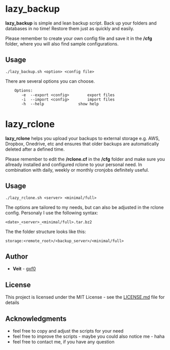 # lazy_backup

<b>lazy_backup</b> is simple and lean backup script.
Back up your folders and databases in no time! Restore them just as quickly and easily.

Please remember to create your own config file and save it in the <b>/cfg</b> folder, where you will also find sample configurations.

## Usage

```
./lazy_backup.sh <option> <config file>
```
There are several options you can choose.

```
    Options:
       -e  --export <config>		export files
       -i  --import <config>		import files
       -h  --help       		show help
```

# lazy_rclone

<b>lazy_rclone</b> helps you upload your backups to external storage e.g. AWS, Dropbox, Onedrive, etc and ensures that older backups are automatically deleted after a defined time.

Please remember to edit the <b>/rclone.cf</b> in the <b>/cfg</b> folder and make sure you allready installed and configured rclone to your personal need. In combination with daily, weekly or monthly cronjobs definitely useful.  

## Usage
```
./lazy_rclone.sh <server> <minimal/full>
```

The options are tailored to my needs, but can also be adjusted in the rclone config.
Personaly I use the following syntax: 
```
<date>_<server>_<minimal/full>.tar.bz2 
```
The the folder structure looks like this:
``` 
storage:<remote_root>/<backup_server>/<minimal/full>
``` 




## Author

* **Veit** - [gxf0](https://github.com/gxf0)

## License

This project is licensed under the MIT License - see the [LICENSE.md](LICENSE.md) file for details

## Acknowledgments

* feel free to copy and adjust the scripts for your need
* feel free to improve the scripts - maybe you could also notice me - haha
* feel free to contact me, if you have any question